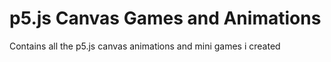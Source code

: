 # p5.js Canvas Games and Animations
Contains all the p5.js canvas animations and mini games i created
